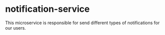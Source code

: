 # notification-service
This microservice is responsible for send different types of notifications for our users.
